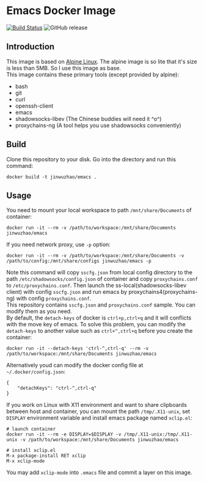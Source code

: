 # Emacs Docker Image

[![Build Status](https://travis-ci.org/JinWuZhao/docker-emacs.svg?branch=master)](https://travis-ci.org/JinWuZhao/docker-emacs) ![GitHub release](https://img.shields.io/github/tag/JinWuZhao/docker-emacs.svg)  

## Introduction

This image is based on [Alpine Linux](https://hub.docker.com/_/alpine/). The alpine image is so lite that it's size is less than 5MB. So I use this image as base.  
This image contains these primary tools (except provided by alpine):
- bash
- git
- curl
- openssh-client
- emacs
- shadowsocks-libev (The Chinese buddies will need it ^o^)
- proxychains-ng (A tool helps you use shadowsocks conveniently)

## Build

Clone this repository to your disk. Go into the directory and run this command:  
```
docker build -t jinwuzhao/emacs .
```

## Usage

You need to mount your local workspace to path `/mnt/share/Documents` of container:  
```
docker run -it --rm -v /path/to/workspace:/mnt/share/Documents jinwuzhao/emacs
```
If you need network proxy, use `-p` option:
```
docker run -it --rm -v /path/to/workspace:/mnt/share/Documents -v /path/to/config:/mnt/share/configs jinwuzhao/emacs -p
```
Note this command will copy `sscfg.json` from local config directory to the path `/etc/shadowsocks/config.json` of container and copy `proxychains.conf` to `/etc/proxychains.conf`. Then launch the ss-local(shadowsocks-libev client) with config `sscfg.json` and run emacs by proxychains4(proxychains-ng) with config `proxychains.conf`.  
This repository contains `sscfg.json` and `proxychains.conf` sample. You can modify them as you need.  
By default, the `detach-keys` of docker is `ctrl+p,ctrl+q` and it will conflicts with the move key of emacs. To solve this problem, you can modify the `detach-keys` to another value such as `ctrl+^,ctrl+q` before you create the container:  
```
docker run -it --detach-keys 'ctrl-^,ctrl-q' --rm -v /path/to/workspace:/mnt/share/Documents jinwuzhao/emacs
``` 
Alternatively youd can modify the docker config file at `~/.docker/config.json`:  
```
{
	"detachKeys": "ctrl-^,ctrl-q"
}
```
If you work on Linux with X11 environment and want to share clipboards between host and container, you can mount the path `/tmp/.X11-unix`, set `DISPLAY` environment variable and install emacs package named `xclip.el`:  
```
# launch container
docker run -it --rm -e DISPLAY=$DISPLAY -v /tmp/.X11-unix:/tmp/.X11-unix -v /path/to/workspace:/mnt/share/Documents jinwuzhao/emacs

# install xclip.el
M-x package-install RET xclip
M-x xclip-mode
```
You may add `xclip-mode` into `.emacs` file and commit a layer on this image.

